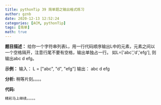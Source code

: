 ```yaml
---
title: pythonTip 39 简单题之输出格式练习
author: gznb
date: 2020-12-13 12:52:24
categories: [ACM, pythonTip]
tags: [简单]
math: true
---
```


**题目描述：**
给你一个字符串列表L，用一行代码顺序输出L中的元素，元素之间以一个空格隔开，注意行尾不要有空格，输出单独占一行。
如L=['abc','d','efg'], 则输出abc d efg。

**示例：**
输入：
L = ["abc", "d", "efg"]
输出：
abc d efg


**分析:**
稍等片刻。。。。

**代码:**
```python
精彩马上继续。。。。。
```
